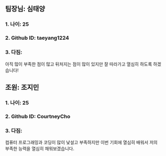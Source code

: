 ## 팀장님: 심태양
### 1. 나이: 25
### 2. Github ID: taeyang1224
### 3. 다짐:
아직 많이 부족한 점이 많고 뒤처지는 점이 많이 있지만 잘 따라가고 열심히 하도록 하겠습니다!

## 조원: 조지민
### 1. 나이: 25
### 2. Github ID: CourtneyCho
### 3. 다짐:
컴퓨터 프로그래밍과 코딩이 많이 낯설고 부족하지만 이번 기회에 열심히 배워서 저의 부족한 능력을 열심히 채워보겠습니다.

